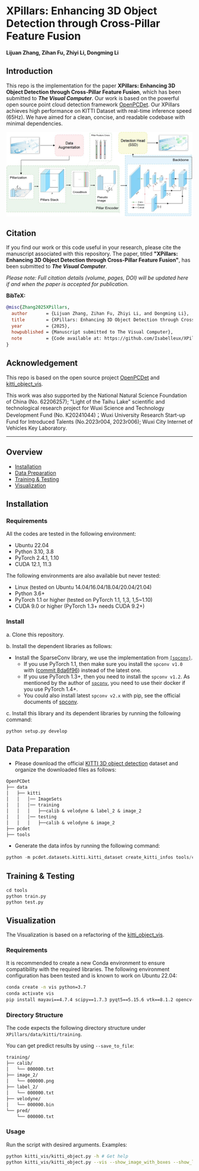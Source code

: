 # XPillars: Enhancing 3D Object Detection through Cross-Pillar Feature Fusion

**Lijuan Zhang, Zihan Fu, Zhiyi Li, Dongming Li**

## Introduction

This repo is the implementation for the paper **XPillars: Enhancing 3D Object Detection through Cross-Pillar Feature Fusion**, which has been submitted to _**The Visual Computer**_. Our work is based on the powerful open source point cloud detection framework [OpenPCDet](https://github.com/open-mmlab/OpenPCDet). Our XPillars achieves high performance on KITTI Dataset with real-time inference speed (65Hz). We have aimed for a clean, concise, and readable codebase with minimal dependencies.
<div align="center">
  <img src="docs/1.jpg" width="700"/>
</div>

## Citation

If you find our work or this code useful in your research, please cite the manuscript associated with this repository. The paper, titled **"XPillars: Enhancing 3D Object Detection through Cross-Pillar Feature Fusion"**, has been submitted to _**The Visual Computer**_.

*Please note: Full citation details (volume, pages, DOI) will be updated here if and when the paper is accepted for publication.*

**BibTeX:**

```bibtex
@misc{Zhang2025XPillars,
  author       = {Lijuan Zhang, Zihan Fu, Zhiyi Li, and Dongming Li},
  title        = {XPillars: Enhancing 3D Object Detection through Cross-Pillar Feature Fusion},
  year         = {2025},
  howpublished = {Manuscript submitted to The Visual Computer},
  note         = {Code available at: https://github.com/Isabelleux/XPillars.git}
}
```

## Acknowledgement
This repo is based on the open source project [OpenPCDet](https://github.com/open-mmlab/OpenPCDet) and [kitti_object_vis](https://github.com/kuixu/kitti_object_vis).

This work was also supported by the National Natural Science Foundation of China (No. 62206257); "Light of the Taihu Lake" scientific and technological research project for Wuxi Science and Technology Development Fund (No. K20241044)；Wuxi University Research Start-up Fund for Introduced Talents (No.2023r004, 2023r006); Wuxi City Internet of Vehicles Key Laboratory.

---
## Overview
- [Installation](#installation)
- [Data Preparation](#data-preparation)
- [Training & Testing](#training--testing)
- [Visualization](#visualization)


## Installation

### Requirements
All the codes are tested in the following environment:
* Ubuntu 22.04
* Python 3.10, 3.8
* PyTorch 2.4.1, 1.10
* CUDA 12.1, 11.3

The following environments are also available but never tested:
* Linux (tested on Ubuntu 14.04/16.04/18.04/20.04/21.04)
* Python 3.6+
* PyTorch 1.1 or higher (tested on PyTorch 1.1, 1,3, 1,5~1.10)
* CUDA 9.0 or higher (PyTorch 1.3+ needs CUDA 9.2+)

### Install 

a. Clone this repository.

b. Install the dependent libraries as follows:

* Install the SparseConv library, we use the implementation from [`[spconv]`](https://github.com/traveller59/spconv). 
    * If you use PyTorch 1.1, then make sure you install the `spconv v1.0` with ([commit 8da6f96](https://github.com/traveller59/spconv/tree/8da6f967fb9a054d8870c3515b1b44eca2103634)) instead of the latest one.
    * If you use PyTorch 1.3+, then you need to install the `spconv v1.2`. As mentioned by the author of [`spconv`](https://github.com/traveller59/spconv), you need to use their docker if you use PyTorch 1.4+. 
    * You could also install latest `spconv v2.x` with pip, see the official documents of [spconv](https://github.com/traveller59/spconv).
  
c. Install this library and its dependent libraries by running the following command:
```shell
python setup.py develop
```

## Data Preparation

* Please download the official [KITTI 3D object detection](https://www.cvlibs.net/datasets/kitti/eval_object.php?obj_benchmark=3d) dataset and organize the downloaded files as follows:

```
OpenPCDet
├── data
│   ├── kitti
│   │   │── ImageSets
│   │   │── training
│   │   │   ├──calib & velodyne & label_2 & image_2
│   │   │── testing
│   │   │   ├──calib & velodyne & image_2
├── pcdet
├── tools
```

* Generate the data infos by running the following command: 
```python 
python -m pcdet.datasets.kitti.kitti_dataset create_kitti_infos tools/cfgs/dataset_configs/kitti_dataset.yaml
```

## Training & Testing

```shell script
cd tools
python train.py
python test.py
```


## Visualization
The Visualization is based on a refactoring of the [kitti_object_vis](https://github.com/kuixu/kitti_object_vis).
### Requirements
It is recommended to create a new Conda environment to ensure compatibility with the required libraries. The following environment configuration has been tested and is known to work on Ubuntu 22.04:

```bash
conda create -n vis python=3.7
conda activate vis
pip install mayavi==4.7.4 scipy==1.7.3 pyqt5==5.15.6 vtk==8.1.2 opencv-python==4.1.2
```

### Directory Structure
The code expects the following directory structure under `XPillars/data/kitti/training`. 

You can get predict results by using `--save_to_file`:
```
training/
├── calib/
│   └── 000000.txt
├── image_2/
│   └── 000000.png
├── label_2/
│   └── 000000.txt
├── velodyne/
│   └── 000000.bin
└── pred/
    └── 000000.txt
```

### Usage
Run the script with desired arguments. Examples:
```bash
python kitti_vis/kitti_object.py -h # Get help
python kitti_vis/kitti_object.py --vis --show_image_with_boxes --show_lidar_with_boxes --ind 0  # Show image and LiDAR for the index 0
```
